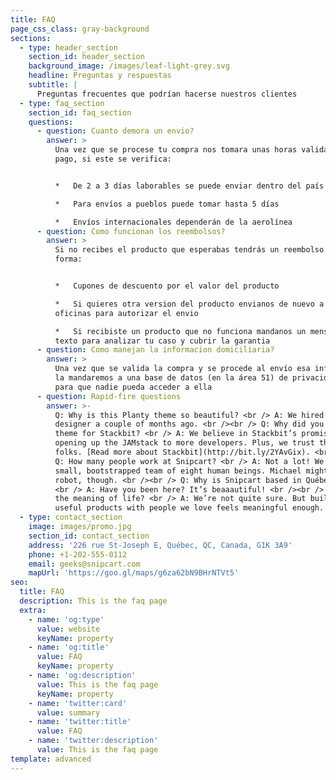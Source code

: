 ```yaml
---
title: FAQ
page_css_class: gray-background
sections:
  - type: header_section
    section_id: header_section
    background_image: /images/leaf-light-grey.svg
    headline: Preguntas y respuestas
    subtitle: |
      Preguntas frecuentes que podrían hacerse nuestros clientes
  - type: faq_section
    section_id: faq_section
    questions:
      - question: Cuanto demora un envio?
        answer: >
          Una vez que se procese tu compra nos tomara unas horas validar el
          pago, si este se verifica:


          *   De 2 a 3 días laborables se puede enviar dentro del país

          *   Para envíos a pueblos puede tomar hasta 5 días

          *   Envíos internacionales dependerán de la aerolínea 
      - question: Como funcionan los reembolsos?
        answer: >
          Si no recibes el producto que esperabas tendrás un reembolso de esta
          forma:


          *   Cupones de descuento por el valor del producto

          *   Si quieres otra version del producto envianos de nuevo a nuestras
          oficinas para autorizar el envio

          *   Si recibiste un producto que no funciona mandanos un mensaje de
          texto para analizar tu caso y cubrir la garantia
      - question: Como manejan la informacion domiciliaria?
        answer: >
          Una vez que se valida la compra y se procede al envío esa información
          la mandaremos a una base de datos (en la área 51) de privacidad oculta
          para que nadie pueda acceder a ella
      - question: Rapid-fire questions
        answer: >-
          Q: Why is this Planty theme so beautiful? <br /> A: We hired our first
          designer a couple of months ago. <br /><br /> Q: Why did you build a
          theme for Stackbit? <br /> A: We believe in Stackbit’s promise of
          opening up the JAMstack to more developers. Plus, we trust these
          folks. [Read more about Stackbit](http://bit.ly/2YAvGix). <br /><br />
          Q: How many people work at Snipcart? <br /> A: Not a lot! We’re a
          small, bootstrapped team of eight human beings. Michael might be a
          robot, though. <br /><br /> Q: Why is Snipcart based in Québec City?
          <br /> A: Have you been here? It’s beaaautiful! <br /><br /> Q: What’s
          the meaning of life? <br /> A: We’re not quite sure. But building
          useful products with people we love feels meaningful enough.
  - type: contact_section
    image: images/promo.jpg
    section_id: contact_section
    address: '226 rue St-Joseph E, Québec, QC, Canada, G1K 3A9'
    phone: +1-202-555-0112
    email: geeks@snipcart.com
    mapUrl: 'https://goo.gl/maps/g6za62bN9BHrNTVt5'
seo:
  title: FAQ
  description: This is the faq page
  extra:
    - name: 'og:type'
      value: website
      keyName: property
    - name: 'og:title'
      value: FAQ
      keyName: property
    - name: 'og:description'
      value: This is the faq page
      keyName: property
    - name: 'twitter:card'
      value: summary
    - name: 'twitter:title'
      value: FAQ
    - name: 'twitter:description'
      value: This is the faq page
template: advanced
---
```

